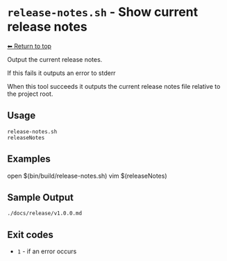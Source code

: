 
# `release-notes.sh` - Show current release notes

[⬅ Return to top](index.md)

Output the current release notes.

If this fails it outputs an error to stderr

When this tool succeeds it outputs the current release notes file relative to the project root.

## Usage

    release-notes.sh
    releaseNotes

## Examples

open $(bin/build/release-notes.sh)
    vim $(releaseNotes)

## Sample Output

    ./docs/release/v1.0.0.md

## Exit codes

- `1` - if an error occurs
